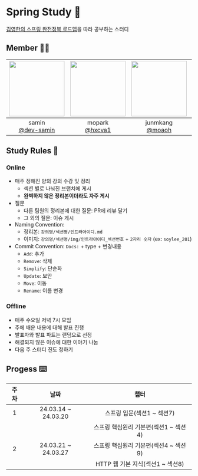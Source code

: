 # Spring Study 🌱
[김영한의 스프링 완전정복 로드맵](https://www.inflearn.com/roadmaps/373)을 따라 공부하는 스터디

## Member 🧑‍💻
|<img src="https://avatars.githubusercontent.com/u/57698180?v=4" width="150" height="150"/>|<img src="https://avatars.githubusercontent.com/u/110738173?v=4" width="150" height="150"/>|<img src="https://avatars.githubusercontent.com/u/50203674?v=4" width="150" height="150"/>|<img src="https://avatars.githubusercontent.com/u/47941251?v=4" width="150" height="150"/>|<img src="https://avatars.githubusercontent.com/u/77660581?v=4" width="150" height="150"/>|
|:-:|:-:|:-:|:-:|:-:|
|samin<br/>[@dev-samin](https://github.com/dev-samin)|mopark<br/>[@hxcva1](https://github.com/hxcva1)|junmkang<br/>[@moaoh](https://github.com/moaoh)|seongtki<br/>[@seongtaekkim](https://github.com/seongtaekkim)|soylee<br/>[@ssoyeong-lee](https://github.com/ssoyeong-lee)|

## Study Rules 🚨
### Online
- 매주 정해진 양의 강의 수강 및 정리
  - 섹션 별로 나눠진 브랜치에 게시
  - **완벽하지 않은 정리본이더라도 자주 게시**
- 질문
  - 다른 팀원의 정리본에 대한 질문: PR에 리뷰 달기
  - 그 외의 질문: 이슈 게시
- Naming Convention: 
  - 정리본: `강의명/섹션명/인트라아이디.md`
  - 이미지: `강의명/섹션명/img/인트라아이디_섹션번호` + `2자리 숫자` (ex: `soylee_201`)
- Commit Convention: `Docs:` + type + 변경내용
  - `Add`: 추가
  - `Remove`: 삭제
  - `Simplify`: 단순화
  - `Update`: 보안
  - `Move`: 이동
  - `Rename`: 이름 변경

### Offline
- 매주 수요일 저녁 7시 모임
- 주에 배운 내용에 대해 발표 진행
- 발표자와 발표 파트는 랜덤으로 선정
- 해결되지 않은 이슈에 대한 이야기 나눔
- 다음 주 스터디 진도 정하기
  
## Progess ⌨️
|주차|날짜|챕터|
|:-:|:-:|:-:|
|1|24.03.14 ~ 24.03.20|스프링 입문(섹션1 ~ 섹션7) 
|||스프링 핵심원리 기본편(섹션1 ~ 섹션4)|
|2|24.03.21 ~ 24.03.27|스프링 핵심원리 기본편(섹션4 ~ 섹션9)|
|||HTTP 웹 기본 지식(섹션1 ~ 섹션8)|
